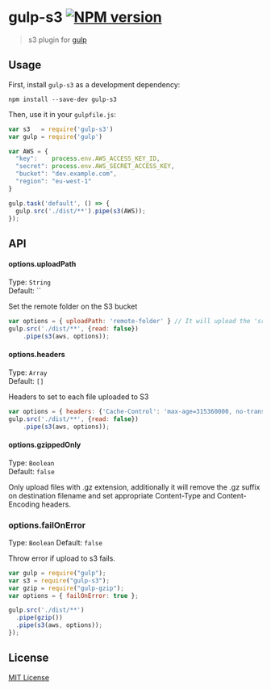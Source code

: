 # gulp-s3 [![NPM version][npm-image]][npm-url]

> s3 plugin for [gulp](https://github.com/wearefractal/gulp)

## Usage

First, install `gulp-s3` as a development dependency:

```shell
npm install --save-dev gulp-s3
```


Then, use it in your `gulpfile.js`:
```javascript
var s3   = require('gulp-s3')
var gulp = require('gulp')

var AWS = {
  "key":    process.env.AWS_ACCESS_KEY_ID,
  "secret": process.env.AWS_SECRET_ACCESS_KEY,
  "bucket": "dev.example.com",
  "region": "eu-west-1"
}

gulp.task('default', () => {
  gulp.src('./dist/**').pipe(s3(AWS));
});
```

## API

#### options.uploadPath

Type: `String`          
Default: ``

Set the remote folder on the S3 bucket

```javascript
var options = { uploadPath: 'remote-folder' } // It will upload the 'src' into '/remote-folder'
gulp.src('./dist/**', {read: false})
    .pipe(s3(aws, options));
```

#### options.headers

Type: `Array`          
Default: `[]`

Headers to set to each file uploaded to S3

```javascript
var options = { headers: {'Cache-Control': 'max-age=315360000, no-transform, public'} }
gulp.src('./dist/**', {read: false})
    .pipe(s3(aws, options));
```

#### options.gzippedOnly

Type: `Boolean`          
Default: `false`

Only upload files with .gz extension, additionally it will remove the .gz suffix on destination filename and set appropriate Content-Type and Content-Encoding headers.


### options.failOnError
Type: `Boolean`
Default: `false`

Throw error if upload to s3 fails.

```javascript
var gulp = require("gulp");
var s3 = require("gulp-s3");
var gzip = require("gulp-gzip");
var options = { failOnError: true };

gulp.src('./dist/**')
  .pipe(gzip())
  .pipe(s3(aws, options));
});
```

## License

[MIT License](http://en.wikipedia.org/wiki/MIT_License)

[npm-url]: https://npmjs.org/package/gulp-s3
[npm-image]: https://badge.fury.io/js/gulp-s3.png
